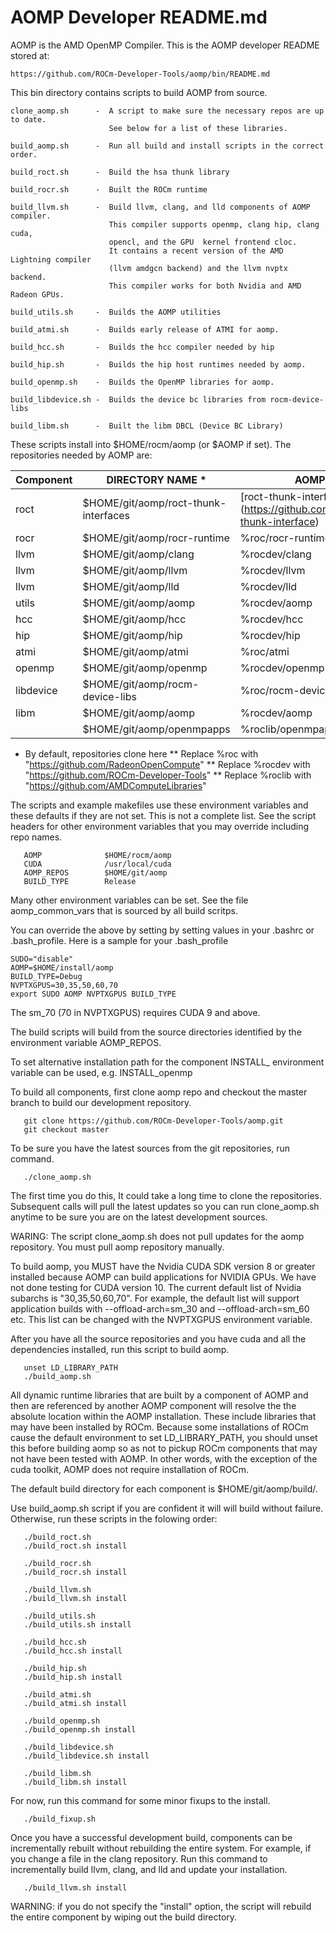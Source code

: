 AOMP Developer README.md
========================

AOMP is the AMD OpenMP Compiler. This is the AOMP developer README stored at:
```
https://github.com/ROCm-Developer-Tools/aomp/bin/README.md
```
This bin directory contains scripts to build AOMP from source.
```
clone_aomp.sh      -  A script to make sure the necessary repos are up to date.
                      See below for a list of these libraries.

build_aomp.sh      -  Run all build and install scripts in the correct order. 

build_roct.sh      -  Build the hsa thunk library

build_rocr.sh      -  Built the ROCm runtime

build_llvm.sh      -  Build llvm, clang, and lld components of AOMP compiler.
                      This compiler supports openmp, clang hip, clang cuda,
                      opencl, and the GPU  kernel frontend cloc.
                      It contains a recent version of the AMD Lightning compiler
                      (llvm amdgcn backend) and the llvm nvptx backend.
                      This compiler works for both Nvidia and AMD Radeon GPUs.

build_utils.sh     -  Builds the AOMP utilities

build_atmi.sh      -  Builds early release of ATMI for aomp.

build_hcc.sh       -  Builds the hcc compiler needed by hip

build_hip.sh       -  Builds the hip host runtimes needed by aomp.

build_openmp.sh    -  Builds the OpenMP libraries for aomp.

build_libdevice.sh -  Builds the device bc libraries from rocm-device-libs

build_libm.sh      -  Built the libm DBCL (Device BC Library)
```
These scripts install into $HOME/rocm/aomp (or $AOMP if set). 
The repositories needed by AOMP are:

| Component | DIRECTORY NAME *                      | AOMP REPOSITORY **       
| --------- | ----------------                      | ------------------
| roct      | $HOME/git/aomp/roct-thunk-interfaces  | [roct-thunk-interfaces] (https://github.com/radeonopencompute/roct-thunk-interface)
| rocr      | $HOME/git/aomp/rocr-runtime           | %roc/rocr-runtime
| llvm      | $HOME/git/aomp/clang                  | %rocdev/clang
| llvm      | $HOME/git/aomp/llvm                   | %rocdev/llvm
| llvm      | $HOME/git/aomp/lld                    | %rocdev/lld
| utils     | $HOME/git/aomp/aomp                   | %rocdev/aomp
| hcc       | $HOME/git/aomp/hcc                    | %rocdev/hcc
| hip       | $HOME/git/aomp/hip                    | %rocdev/hip
| atmi      | $HOME/git/aomp/atmi                   | %roc/atmi
| openmp    | $HOME/git/aomp/openmp                 | %rocdev/openmp 
| libdevice | $HOME/git/aomp/rocm-device-libs       | %roc/rocm-device-libs
| libm      | $HOME/git/aomp/aomp                   | %rocdev/aomp
|           | $HOME/git/aomp/openmpapps             | %roclib/openmpapps

   * By default, repositories clone here
  ** Replace %roc with "https://github.com/RadeonOpenCompute"
  ** Replace %rocdev with "https://github.com/ROCm-Developer-Tools"
  ** Replace %roclib with "https://github.com/AMDComputeLibraries"

The scripts and example makefiles use these environment variables and these 
defaults if they are not set. This is not a complete list.  See the script headers
for other environment variables that you may override including repo names. 

```
   AOMP              $HOME/rocm/aomp
   CUDA              /usr/local/cuda
   AOMP_REPOS        $HOME/git/aomp
   BUILD_TYPE        Release
```

Many other environment variables can be set.  See the file aomp_common_vars that is sourced by all build scritps. 


You can override the above by setting by setting values in your .bashrc or .bash_profile.
Here is a sample for your .bash_profile

```
SUDO="disable"
AOMP=$HOME/install/aomp
BUILD_TYPE=Debug
NVPTXGPUS=30,35,50,60,70
export SUDO AOMP NVPTXGPUS BUILD_TYPE
```
The sm_70 (70 in NVPTXGPUS) requires CUDA 9 and above.

The build scripts will build from the source directories identified by the 
environment variable AOMP_REPOS.

To set alternative installation path for the component INSTALL_<COMPONENT> environment 
variable can be used, e.g. INSTALL_openmp

To build all components, first clone aomp repo and checkout the master branch
to build our development repository.  

```
   git clone https://github.com/ROCm-Developer-Tools/aomp.git
   git checkout master 
```
	
To be sure you have the latest sources from the git repositories, run command.

```
   ./clone_aomp.sh
```

The first time you do this, It could take a long time to clone the repositories.  Subsequent calls will pull the latest updates so you can run clone_aomp.sh anytime to be sure you are on the latest development sources. 

WARING: The script clone_aomp.sh does not pull updates for the aomp repository. You must pull aomp repository manually. 

To build aomp, you MUST have the Nvidia CUDA SDK version 8 or greater installed because AOMP can build applications for NVIDIA GPUs. We have not done testing for CUDA version 10.  The current default list of Nvidia subarchs is "30,35,50,60,70".  For example, the default list will support application builds with --offload-arch=sm_30 and --offload-arch=sm_60 etc.  This list can be changed with the NVPTXGPUS environment variable.

After you have all the source repositories and you have cuda and all the dependencies installed, 
run this script to build aomp.
```
   unset LD_LIBRARY_PATH
   ./build_aomp.sh
```
All dynamic runtime libraries that are built by a component of AOMP and then are referenced by another AOMP component will resolve the the absolute location within the AOMP installation.  These include libraries that may have been installed by ROCm. Because some installations of ROCm cause the default environment to set LD_LIBRARY_PATH, you should unset this before building aomp so as not to pickup ROCm components that may not have been tested with AOMP.  In other words, with the exception of the cuda toolkit, AOMP does not require installation of ROCm.

The default build directory for each component is $HOME/git/aomp/build/<component>.

Use build_aomp.sh script if you are confident it will will build without failure.
Otherwise, run these  scripts in the folowing order:

```
   ./build_roct.sh
   ./build_roct.sh install

   ./build_rocr.sh
   ./build_rocr.sh install

   ./build_llvm.sh
   ./build_llvm.sh install

   ./build_utils.sh
   ./build_utils.sh install

   ./build_hcc.sh
   ./build_hcc.sh install

   ./build_hip.sh
   ./build_hip.sh install
   
   ./build_atmi.sh
   ./build_atmi.sh install

   ./build_openmp.sh  
   ./build_openmp.sh install

   ./build_libdevice.sh  
   ./build_libdevice.sh install

   ./build_libm.sh  
   ./build_libm.sh install
```

For now, run this command for some minor fixups to the install.

```
   ./build_fixup.sh
```

Once you have a successful development build, components can be incrementally rebuilt without rebuilding the entire system. For example, if you change a file in the clang repository. Run this command to incrementally build llvm, clang, and lld and update your installation. 

```
   ./build_llvm.sh install
```
WARNING:  if you do not specify the "install" option, the script will rebuild the entire component by wiping out the build directory.
